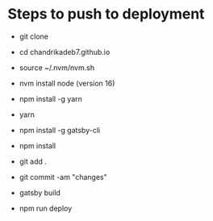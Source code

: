 # Steps to push to deployment

  - git clone

  - cd chandrikadeb7.github.io

  - source ~/.nvm/nvm.sh

  - nvm install node (version 16)

  - npm install -g yarn

  - yarn

  - npm install -g gatsby-cli

  - npm install

  - git add .

  - git commit -am "changes"

  - gatsby build

  - npm run deploy
